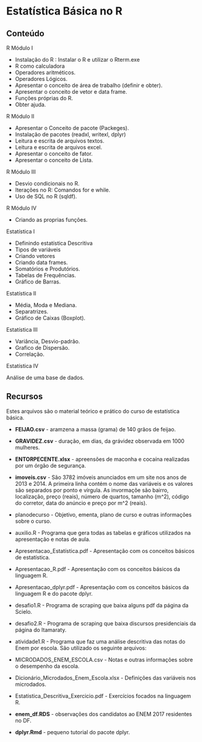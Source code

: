 # Estatística Básica no R

## Conteúdo


R Módulo I

+ Instalação do R : Instalar o R e utilizar o Rterm.exe
+ R como calculadora
+ Operadores aritméticos.
+ Operadores Lógicos.
+ Apresentar o conceito de área de trabalho (definir e obter).
+ Apresentar o conceito de vetor e data frame.
+ Funções próprias do R.
+ Obter ajuda.

R Módulo II

+ Apresentar o Conceito de pacote (Packeges).
+ Instalação de pacotes (readxl, writexl, dplyr)
+ Leitura e escrita de arquivos textos.
+ Leitura e escrita de arquivos excel.
+ Apresentar o conceito de fator.
+ Apresentar o conceito de Lista.

R Módulo III

+ Desvio condicionais no R.
+ Iterações no R: Comandos for e while.
+ Uso de SQL no R (sqldf).

R Módulo IV

+ Criando as proprias funções.

Estatística I

+ Definindo estatística Descritiva
+ Tipos de variáveis
+ Criando vetores
+ Criando data frames.
+ Somatórios e Produtórios.
+ Tabelas de Frequências.
+ Gráfico de Barras.

Estatística II

+ Média, Moda e Mediana.
+ Separatrizes.
+ Gráfico de Caixas (Boxplot).

Estatística III

+ Variância, Desvio-padrão.
+ Grafico de Dispersão.
+ Correlação.

Estatística IV

Análise de uma base de dados.

## Recursos


Estes arquivos são o material teórico e prático do curso de estatística básica.

+ **FEIJAO.csv** - aramzena a massa (grama) de 140 grãos de feijao.

+ **GRAVIDEZ.csv** - duração, em dias, da grávidez observada em 1000 mulheres.

+ **ENTORPECENTE.xlsx** - apreensões de maconha e cocaína realizadas por um órgão de segurança.

+ **imoveis.csv** - São 3782 imóveis anunciados em um site nos anos de 2013 e 2014. A primeira linha contém o nome das variáveis e os valores são separados por ponto e vírgula. As invormaçõe são bairro, localização, preço (reais), número de quartos, tamanho (m^2), código do corretor, data do anúncio e preço por m^2 (reais).

+ planodecurso - Objetivo, ementa, plano de curso e outras informações sobre o curso.

+ auxilio.R - Programa que gera todas as tabelas e gráficos utilizados na apresentação e notas de aula.

+ Apresentacao_Estatística.pdf - Apresentação com os conceitos básicos de estatística.

+ Apresentacao_R.pdf - Apresentação com os conceitos básicos da linguagem R.

+ Apresentacao_dplyr.pdf - Apresentação com os conceitos básicos da linguagem R e do pacote dplyr.


+ desafio1.R - Programa de scraping que baixa alguns pdf da página da Scielo.

+ desafio2.R - Programa de scraping que baixa discursos presidenciais da página do Itamaraty.

+ atividade1.R - Programa que faz uma análise descritiva das notas do Enem por escola. 
  São utilizado os seguinte arquivos:
  
+ MICRODADOS_ENEM_ESCOLA.csv - Notas e outras informações sobre o desempenho da escola.
   
+ Dicionário_Microdados_Enem_Escola.xlsx - Definições das variáveis nos microdados.
  
+ Estatistica_Descritiva_Exercicio.pdf - Exercícios focados na linguagem R.

+ **enem_df.RDS** - observações dos candidatos ao ENEM 2017 residentes no DF.

+ **dplyr.Rmd** - pequeno tutorial do pacote dplyr.

